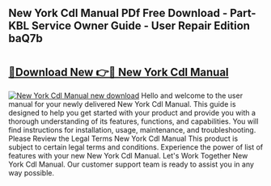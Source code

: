 ## New York Cdl Manual PDf Free Download - Part-KBL Service Owner Guide - User Repair Edition baQ7b

# <h2><a href="http://bc38286.oget.top/?id=New+York+Cdl+Manual">🔗Download New 👉🔴 New York Cdl Manual</a></h2>

[![New York Cdl Manual new download](https://i.imgur.com/5g1atiW.png)](http://bc38286.oget.top/?id=New+York+Cdl+Manual)
Hello and welcome to the user manual for your newly delivered New York Cdl Manual. This guide is designed to help you get started with your product and provide you with a thorough understanding of its features, functions, and capabilities. You will find instructions for installation, usage, maintenance, and troubleshooting. Please Review the Legal Terms New York Cdl Manual This product is subject to certain legal terms and conditions. Experience the power of list of features with your new New York Cdl Manual. Let's Work Together New York Cdl Manual. Our customer support team is ready to assist you in any way possible.
